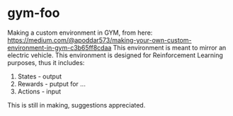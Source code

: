 # gym-foo
Making a custom environment in GYM, from here: https://medium.com/@apoddar573/making-your-own-custom-environment-in-gym-c3b65ff8cdaa
This environment is meant to mirror an electric vehicle. 
This environment is designed for Reinforcement Learning purposes, thus it includes:
1. States - output
2. Rewards - putput for ...
3. Actions - input

This is still in making, suggestions appreciated.
